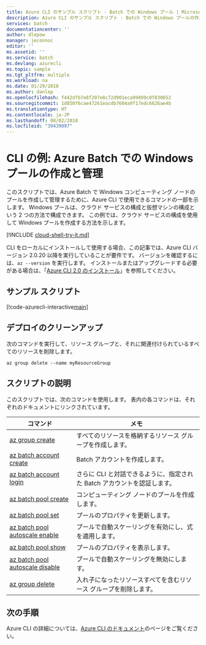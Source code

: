 ```yaml
---
title: Azure CLI のサンプル スクリプト - Batch での Windows プール | Microsoft Docs
description: Azure CLI のサンプル スクリプト - Batch での Windows プールの作成と管理
services: batch
documentationcenter: ''
author: dlepow
manager: jeconnoc
editor: ''
ms.assetid: ''
ms.service: batch
ms.devlang: azurecli
ms.topic: sample
ms.tgt_pltfrm: multiple
ms.workload: na
ms.date: 01/29/2018
ms.author: danlep
ms.openlocfilehash: f442dfb7e8f207e8c72d901eca99899c0f830652
ms.sourcegitcommit: 1d850f6cae47261eacdb7604a9f17edc6626ae4b
ms.translationtype: HT
ms.contentlocale: ja-JP
ms.lasthandoff: 08/02/2018
ms.locfileid: "39439097"
---
```

# <a name="cli-example-create-and-manage-a-windows-pool-in-azure-batch"></a>CLI の例: Azure Batch での Windows プールの作成と管理

このスクリプトでは、Azure Batch で Windows コンピューティング ノードのプールを作成して管理するために、Azure CLI で使用できるコマンドの一部を示します。 Windows プールは、クラウド サービスの構成と仮想マシンの構成という 2 つの方法で構成できます。 この例では、クラウド サービスの構成を使用して Windows プールを作成する方法を示します。

[!INCLUDE [cloud-shell-try-it.md](../../../includes/cloud-shell-try-it.md)]

CLI をローカルにインストールして使用する場合、この記事では、Azure CLI バージョン 2.0.20 以降を実行していることが要件です。 バージョンを確認するには、`az --version` を実行します。 インストールまたはアップグレードする必要がある場合は、「[Azure CLI 2.0 のインストール](/cli/azure/install-azure-cli)」を参照してください。 

## <a name="example-script"></a>サンプル スクリプト

[!code-azurecli-interactive[main](../../../cli_scripts/batch/manage-pool/manage-pool-windows.sh "Manage Windows Cloud Services Pool")]

## <a name="clean-up-deployment"></a>デプロイのクリーンアップ

次のコマンドを実行して、リソース グループと、それに関連付けられているすべてのリソースを削除します。

```azurecli-interactive
az group delete --name myResourceGroup
```

## <a name="script-explanation"></a>スクリプトの説明

このスクリプトでは、次のコマンドを使用します。 表内の各コマンドは、それぞれのドキュメントにリンクされています。

| コマンド | メモ |
|---|---|
| [az group create](/cli/azure/group#az-group-create) | すべてのリソースを格納するリソース グループを作成します。 |
| [az batch account create](/cli/azure/batch/account#az-batch-account-create) | Batch アカウントを作成します。 |
| [az batch account login](https://docs.microsoft.com/cli/azure/batch/account#az-batch-account-login) | さらに CLI と対話できるように、指定された Batch アカウントを認証します。 |
| [az batch pool create](https://docs.microsoft.com/cli/azure/batch/pool#az-batch-pool-create) | コンピューティング ノードのプールを作成します。  |
| [az batch pool set](https://docs.microsoft.com/cli/azure/batch/pool#az-batch-pool-set) | プールのプロパティを更新します。  |
| [az batch pool autoscale enable](https://docs.microsoft.com/cli/azure/batch/pool/autoscale#az-batch-pool-autoscale-enable) | プールで自動スケーリングを有効にし、式を適用します。  |
| [az batch pool show](https://docs.microsoft.com/cli/azure/batch/pool#az-batch-pool-show) | プールのプロパティを表示します。  |
| [az batch pool autoscale disable](https://docs.microsoft.com/cli/azure/batch/pool/autoscale#az-batch-pool-autoscale-disable) | プールで自動スケーリングを無効にします。 |
| [az group delete](/cli/azure/group#az-group-delete) | 入れ子になったリソースすべてを含むリソース グループを削除します。 |


## <a name="next-steps"></a>次の手順

Azure CLI の詳細については、[Azure CLI のドキュメント](https://docs.microsoft.com/cli/azure)のページをご覧ください。
